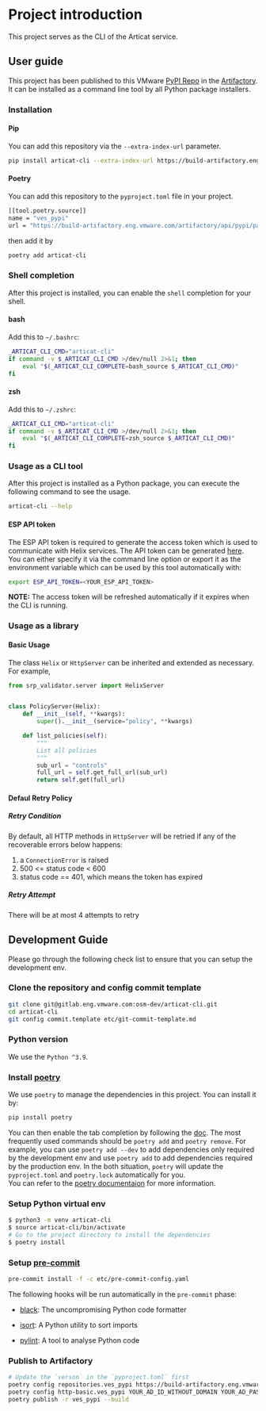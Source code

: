 # Project introduction

This project serves as the CLI of the Articat service.

## User guide

This project has been published to this VMware [PyPI Repo](https://build-artifactory.eng.vmware.com/artifactory/api/pypi/pace-pypi-local/simple)
in the [Artifactory](https://build-artifactory.eng.vmware.com/). It can be
installed as a command line tool by all Python package installers.

### Installation

#### Pip

You can add this repository via the `--extra-index-url` parameter.

```bash
pip install articat-cli --extra-index-url https://build-artifactory.eng.vmware.com/artifactory/api/pypi/pace-pypi-local/simple
```

#### Poetry

You can add this repository to the `pyproject.toml` file in your project.

```bash
[[tool.poetry.source]]
name = "ves_pypi"
url = "https://build-artifactory.eng.vmware.com/artifactory/api/pypi/pace-pypi-local/simple"
```

then add it by

```bash
poetry add articat-cli
```

### Shell completion

After this project is installed, you can enable the `shell` completion for your shell.

#### bash

Add this to `~/.bashrc`:

```bash
_ARTICAT_CLI_CMD="articat-cli"
if command -v $_ARTICAT_CLI_CMD >/dev/null 2>&1; then
    eval "$(_ARTICAT_CLI_COMPLETE=bash_source $_ARTICAT_CLI_CMD)"
fi
```

#### zsh

Add this to `~/.zshrc`:

```bash
_ARTICAT_CLI_CMD="articat-cli"
if command -v $_ARTICAT_CLI_CMD >/dev/null 2>&1; then
    eval "$(_ARTICAT_CLI_COMPLETE=zsh_source $_ARTICAT_CLI_CMD)"
fi
```

### Usage as a CLI tool

After this project is installed as a Python package, you can execute the
following command to see the usage.

```bash
articat-cli --help
```

#### ESP API token

The ESP API token is required to generate the access token which is used to
communicate with Helix services. The API token can be generated [here](https://auth.esp.vmware.com/api-tokens/).
You can either specify it via the command line option or export it as the environment
variable which can be used by this tool automatically with:

```bash
export ESP_API_TOKEN=<YOUR_ESP_API_TOKEN>
```

**NOTE:** The access token will be refreshed automatically if it expires when the
CLI is running.

### Usage as a library

#### Basic Usage

The class `Helix` or `HttpServer` can be inherited and extended as necessary. For example,

```python
from srp_validator.server import HelixServer


class PolicyServer(Helix):
    def __init__(self, **kwargs):
        super().__init__(service="policy", **kwargs)

    def list_policies(self):
        """
        List all policies
        """
        sub_url = "controls"
        full_url = self.get_full_url(sub_url)
        return self.get(full_url)
```

#### Defaul Retry Policy

##### Retry Condition

By default, all HTTP methods in `HttpServer` will be retried if any of the recoverable
errors below happens:

1. a `ConnectionError` is raised
2. 500 <= status code < 600
3. status code == 401, which means the token has expired

##### Retry Attempt

There will be at most 4 attempts to retry

## Development Guide

Please go through the following check list to ensure that you can setup
the development env.

### Clone the repository and config commit template

```bash
git clone git@gitlab.eng.vmware.com:osm-dev/articat-cli.git
cd articat-cli
git config commit.template etc/git-commit-template.md
```

### Python version

We use the `Python ^3.9`.

### Install [poetry](https://python-poetry.org/)

We use `poetry` to manage the dependencies in this project. You can install it by:

```bash
pip install poetry
```

You can then enable the tab completion by following the
[doc](https://python-poetry.org/docs/#enable-tab-completion-for-bash-fish-or-zsh).
The most frequently used commands should be `poetry add` and `poetry remove`.
For example, you can use `poetry add --dev` to add dependencies only required by
the development env and use `poetry add` to add dependencies required by the production env. In the both situation, `poetry` will update the `pyproject.toml` and `poetry.lock` automatically for you.  
You can refer to the [poetry documentaion](https://python-poetry.org/docs/) for more information.

### Setup Python virtual env

```bash
$ python3 -m venv articat-cli
$ source articat-cli/bin/activate
# Go to the project directory to install the dependencies
$ poetry install
```

### Setup [pre-commit](https://pre-commit.com/)

```bash
pre-commit install -f -c etc/pre-commit-config.yaml
```

The following hooks will be run automatically in the `pre-commit` phase:

- [black](https://github.com/psf/black): The uncompromising Python code formatter

- [isort](https://github.com/timothycrosley/isort): A Python utility to sort imports

- [pylint](https://github.com/PyCQA/pylint): A tool to analyse Python code

### Publish to Artifactory

```bash
# Update the `verson` in the `pyproject.toml` first
poetry config repositories.ves_pypi https://build-artifactory.eng.vmware.com/artifactory/api/pypi/pace-pypi-local
poetry config http-basic.ves_pypi YOUR_AD_ID_WITHOUT_DOMAIN YOUR_AD_PASSWORD
poetry publish -r ves_pypi --build
```
